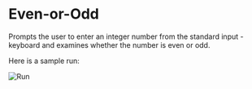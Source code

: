 # Even-or-Odd
Prompts the user to enter an integer number from the standard input - keyboard and examines whether the number is even or odd.

Here is a sample run:

![Run](https://user-images.githubusercontent.com/41565191/57139925-b9880a80-6dcb-11e9-8b0a-af557be428bf.PNG)
